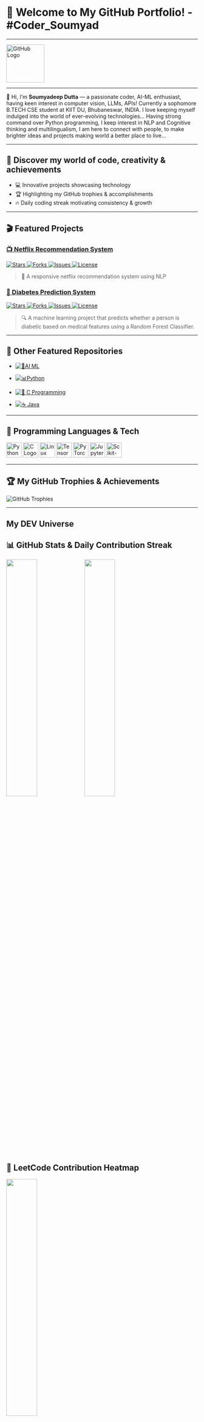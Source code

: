 # 🎉 Welcome to My GitHub Portfolio! - #Coder_Soumyad 
---

<img src="https://github.githubassets.com/images/modules/logos_page/GitHub-Mark.png" alt="GitHub Logo" width="100"/>

---

👋 Hi, I'm **Soumyadeep Dutta** — a passionate coder, AI-ML enthusiast, having keen interest in computer vision, LLMs, APIs! Currently a sophomore B.TECH CSE student at KIIT DU, Bhubaneswar, INDIA. I love keeping myself indulged into the world of ever-evolving technologies... Having strong command over Python programming, I keep interest in NLP and Cognitive thinking and multilingualism, I am here to connect with people, to make brighter ideas and projects making world a better place to live...

---

## 🌟 Discover my world of code, creativity & achievements

- 💻 Innovative projects showcasing technology  
- 🏆 Highlighting my GitHub trophies & accomplishments  
- 🔥 Daily coding streak motivating consistency & growth

---

## 🎬 Featured Projects

### [📺 Netflix Recommendation System](https://github.com/Soumyad0670/Netflix_Recommendation)

<a href="https://github.com/Soumyad0670/Netflix_Recommendation/stargazers" target="_blank">
  <img src="https://img.shields.io/github/stars/Soumyad0670/Netflix_Recommendation?style=social" alt="Stars"/>
</a>

<a href="https://github.com/Soumyad0670/Netflix_Recommendation/network/members" target="_blank">
  <img src="https://img.shields.io/github/forks/Soumyad0670/Netflix_Recommendation?style=social" alt="Forks"/>
</a>

<a href="https://github.com/Soumyad0670/Netflix_Recommendation/issues" target="_blank">
  <img src="https://img.shields.io/github/issues/Soumyad0670/Netflix_Recommendation" alt="Issues"/>
</a>

<a href="https://github.com/Soumyad0670/Netflix_Recommendation/blob/main/LICENSE" target="_blank">
  <img src="https://img.shields.io/github/license/Soumyad0670/Netflix_Recommendation" alt="License"/>
</a>

> 🎥 A responsive netflix recommendation system using NLP

### [🧠 Diabetes Prediction System](https://github.com/Soumyad0670/Diabetes_prediction)

  <a href="https://github.com/Soumyad0670/Diabetes_prediction/stargazers" target="_blank">
    <img src="https://img.shields.io/github/stars/Soumyad0670/Diabetes_prediction?style=social" alt="Stars"/>
  </a>
  
  <a href="https://github.com/Soumyad0670/Diabetes_prediction/network/members" target="_blank">
    <img src="https://img.shields.io/github/forks/Soumyad0670/Diabetes_prediction?style=social" alt="Forks"/>
  </a>
  
  <a href="https://github.com/Soumyad0670/Diabetes_prediction/issues" target="_blank">
    <img src="https://img.shields.io/github/issues/Soumyad0670/Diabetes_prediction" alt="Issues"/>
  </a>
  
 <a href="https://github.com/Soumyad0670/Diabetes_prediction/blob/main/LICENSE" target="_blank">
    <img src="https://img.shields.io/github/license/Soumyad0670/Diabetes_prediction" alt="License"/>
 </a>

> 🔍 A machine learning project that predicts whether a person is diabetic based on medical features using a Random Forest Classifier.

---

## 🚀 Other Featured Repositories

- [![🧠AI ML](https://img.shields.io/badge/GitHub-AI__ML-181717?style=flat&logo=github)](https://github.com/Soumyad0670/AI_ML)

- [![📊Python](https://img.shields.io/badge/GitHub-python-181717?style=flat&logo=github)](https://github.com/Soumyad0670/Python)

- [![🔣 C Programming](https://img.shields.io/badge/GitHub-C-181717?style=flat&logo=github)](https://github.com/Soumyad0670/C)

- [![☕ Java](https://img.shields.io/badge/GitHub-Java-181717?style=flat&logo=github)](https://github.com/Soumyad0670/Java)

---

## 🤖 Programming Languages & Tech 
<p>
  <img src="https://www.python.org/static/opengraph-icon-200x200.png" alt="Python Logo" width="40"/>
 
  <img src="https://upload.wikimedia.org/wikipedia/commons/1/19/C_Logo.png" alt="C Logo" width="40"/> 
  <img src="https://upload.wikimedia.org/wikipedia/commons/thumb/3/35/Tux.svg/120px-Tux.svg.png" alt="Linux Logo" width="40"/>
  <img src="https://upload.wikimedia.org/wikipedia/commons/thumb/2/2d/Tensorflow_logo.svg/120px-Tensorflow_logo.svg.png" alt="TensorFlow Logo" width="40"/>
  <img src="https://upload.wikimedia.org/wikipedia/commons/9/96/Pytorch_logo.png" alt="PyTorch Logo" width="40"/>
  <img src="https://upload.wikimedia.org/wikipedia/commons/thumb/3/38/Jupyter_logo.svg/120px-Jupyter_logo.svg.png" alt="Jupyter Logo" width="40"/>
  <img src="https://upload.wikimedia.org/wikipedia/commons/thumb/0/05/Scikit_learn_logo_small.svg/120px-Scikit_learn_logo_small.svg.png" alt="Scikit-learn Logo" width="40"/>
</p>

---

## 🏆 My GitHub Trophies & Achievements

![GitHub Trophies](https://github-profile-trophy.vercel.app/?username=Soumyad0670&theme=radical&row=1&column=7)

---

## My DEV Universe

## 📊 GitHub Stats & Daily Contribution Streak

<img src="https://github-readme-stats.vercel.app/api?username=Soumyad0670&show_icons=true&theme=radical&hide_border=true" width="40%" />
<img src="https://github-readme-streak-stats.herokuapp.com/?user=Soumyad0670&theme=radical&hide_border=true" width="40%" />


## 🧠 LeetCode Contribution Heatmap
<img src="https://leetcard.jacoblin.cool/Soumyad0670?ext=heatmap&theme=dark" width="40%" />

---

## 📬 Let’s Connect

[<img src="https://github.githubassets.com/images/modules/logos_page/GitHub-Mark.png" alt="GitHub" width="24"/>](https://github.com/Soumyad0670) &nbsp;&nbsp;
[<img src="https://cdn-icons-png.flaticon.com/512/174/174857.png" alt="LinkedIn" width="24"/>](https://www.linkedin.com/in/soumyadeep-dutta-609b66334) &nbsp;&nbsp;
[<img src="https://cdn-icons-png.flaticon.com/512/174/174855.png" alt="Instagram" width="24"/>](https://www.instagram.com/_waltz_soumyad_001) &nbsp;&nbsp;
<a href="mailto:soumyadeep0989@gmail.com"> 
  <img src="https://upload.wikimedia.org/wikipedia/commons/4/4e/Gmail_Icon.png" alt="Gmail" width="24" />
</a>

---

## 🚀 Quick Navigation

- [Projects & Demos](#-discover-my-world-of-code-creativity--achievements)
- [Trophies & Stats](#-my-github-trophies--achievements)
- [Connect](#-lets-connect)

---

## 🎉 Thank you for visiting my portfolio!

If you enjoy my work, please ⭐ star this repo and share it with friends! Your support means a lot.

<p align="center">
